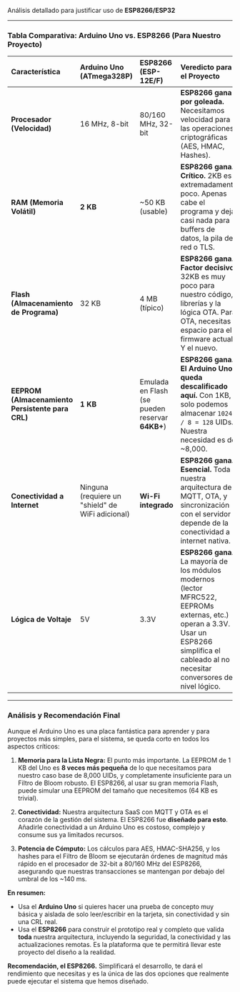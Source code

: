 Análisis detallado para justificar uso de **ESP8266/ESP32**

---

### **Tabla Comparativa: Arduino Uno vs. ESP8266 (Para Nuestro Proyecto)**

| Característica | Arduino Uno (ATmega328P) | ESP8266 (ESP-12E/F) | Veredicto para el Proyecto |
| :--- | :--- | :--- | :--- |
| **Procesador (Velocidad)** | 16 MHz, 8-bit | 80/160 MHz, 32-bit | **ESP8266 gana por goleada.** Necesitamos velocidad para las operaciones criptográficas (AES, HMAC, Hashes). |
| **RAM (Memoria Volátil)**| **2 KB** | ~50 KB (usable) | **ESP8266 gana. Crítico.** 2KB es extremadamente poco. Apenas cabe el programa y deja casi nada para buffers de datos, la pila de red o TLS. |
| **Flash (Almacenamiento de Programa)** | 32 KB | 4 MB (típico) | **ESP8266 gana. Factor decisivo.** 32KB es muy poco para nuestro código, librerías y la lógica OTA. Para OTA, necesitas espacio para el firmware actual Y el nuevo. |
| **EEPROM (Almacenamiento Persistente para CRL)** | **1 KB** | Emulada en Flash (se pueden reservar **64KB+**) | **ESP8266 gana. El Arduino Uno queda descalificado aquí.** Con 1KB, solo podemos almacenar `1024 / 8 = 128` UIDs. Nuestra necesidad es de ~8,000. |
| **Conectividad a Internet**| Ninguna (requiere un "shield" de WiFi adicional) | **Wi-Fi integrado** | **ESP8266 gana. Esencial.** Toda nuestra arquitectura de MQTT, OTA, y sincronización con el servidor depende de la conectividad a internet nativa. |
| **Lógica de Voltaje**| 5V | 3.3V | **ESP8266 gana.** La mayoría de los módulos modernos (lector MFRC522, EEPROMs externas, etc.) operan a 3.3V. Usar un ESP8266 simplifica el cableado al no necesitar conversores de nivel lógico. |

---

### **Análisis y Recomendación Final**

Aunque el Arduino Uno es una placa fantástica para aprender y para proyectos más simples, para el sistema, se queda corto en todos los aspectos críticos:

1.  **Memoria para la Lista Negra:** El punto más importante. La EEPROM de 1 KB del Uno es **8 veces más pequeña** de lo que necesitamos para nuestro caso base de 8,000 UIDs, y completamente insuficiente para un Filtro de Bloom robusto. El ESP8266, al usar su gran memoria Flash, puede simular una EEPROM del tamaño que necesitemos (64 KB es trivial).

2.  **Conectividad:** Nuestra arquitectura SaaS con MQTT y OTA es el corazón de la gestión del sistema. El ESP8266 fue **diseñado para esto**. Añadirle conectividad a un Arduino Uno es costoso, complejo y consume sus ya limitados recursos.

3.  **Potencia de Cómputo:** Los cálculos para AES, HMAC-SHA256, y los hashes para el Filtro de Bloom se ejecutarán órdenes de magnitud más rápido en el procesador de 32-bit a 80/160 MHz del ESP8266, asegurando que nuestras transacciones se mantengan por debajo del umbral de los ~140 ms.

**En resumen:**

*   Usa el **Arduino Uno** si quieres hacer una prueba de concepto muy básica y aislada de solo leer/escribir en la tarjeta, sin conectividad y sin una CRL real.
*   Usa el **ESP8266** para construir el prototipo real y completo que valida **toda** nuestra arquitectura, incluyendo la seguridad, la conectividad y las actualizaciones remotas. Es la plataforma que te permitirá llevar este proyecto del diseño a la realidad.

**Recomendación, el ESP8266.** Simplificará el desarrollo, te dará el rendimiento que necesitas y es la única de las dos opciones que realmente puede ejecutar el sistema que hemos diseñado.